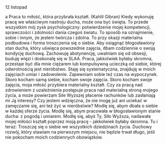 12 listopad

a
Praca to miłość, która przybrała kształt.
(Kahlil Gibran)
 Kiedy wykonuję pracę we właściwym nastroju ducha, może ona być święta. To przede wszystkim mój zysk psychologiczny: potwierdzenie mojej kompetencji, sprawczości i zdolności dania czegoś światu. To sposób na oznajmienie, sobie i innym, że jestem twórcza i zdolna. To przy okazji materialna podbudowa i forma troszczenia się o siebie. Aby osiągnąć błogosławiony stan ducha, który uświęca powszednie zajęcia, dbam codziennie o swoją kondycję duchową. Zachowuję abstynencję, uwalniam się od obsesji, buduję więzi i doskonalę się w SLAA. Praca, jakkolwiek byłaby skromna, przestaje być dla mnie ciężarem lub kompulsywną ucieczką od siebie, której odwrotnością jest nieróbstwo. Staję się systematyczna, znajduję w moich zajęciach umiar i zadowolenie. Zapewniam sobie też czas na wypoczynek. Skoro kocham samą siebie, kocham swoje zajęcia. Skoro kocham swoje zajęcia, moja miłość przybiera materialny kształt.
 Czy za pracą nad zdrowieniem z uzależnienia postępuje praca nad materialną stroną mojego życia, a może powierzam Sile Wyższej płacenie rachunków lub zasłaniają mi Ją interesy? Czy jestem wdzięczna, że nie mogę już ani uciekać w zamęczanie się, ani też żyć w nieróbstwie?
 Modlę się, abym dbała o siebie w każdej sferze życia. Modlę się, abym pracowała w błogosławionym stanie ducha: z pogodą i umiarem. Modlę się, abyś Ty, Siło Wyższa, nadawała mojej miłości kształt poprzez moją pracę - jakkolwiek byłaby skromna.
 Tu i teraz: Troszczę się o siebie we wszystkich dziedzinach życia. Duchowy rozwój, który stawiam na pierwszym miejscu, nie będzie trwał długo, jeśli nie pokocham moich codziennych obowiązków.
